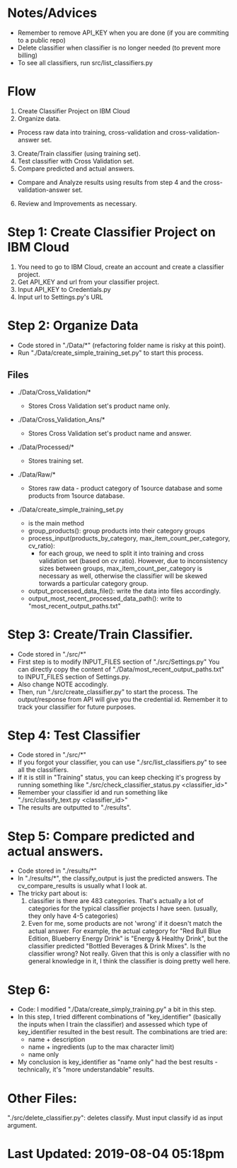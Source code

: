 # Notes/Advices
 - Remember to remove API_KEY when you are done (if you are commiting to a public repo)
 - Delete classifier when classifier is no longer needed (to prevent more billing)
 - To see all classifiers, run src/list_classifiers.py

# Flow
1. Create Classifier Project on IBM Cloud
2. Organize data. 
 - Process raw data into training, cross-validation and cross-validation-answer set.
3. Create/Train classifier (using training set).
4. Test classifier with Cross Validation set.
5. Compare predicted and actual answers.
 - Compare and Analyze results using results from step 4 and the cross-validation-answer set.
6. Review and Improvements as necessary.

# Step 1: Create Classifier Project on IBM Cloud
1. You need to go to IBM Cloud, create an account and create a classifier project.
2. Get API_KEY and url from your classifier project. 
3. Input API_KEY to Credentials.py
4. Input url to Settings.py's URL

# Step 2: Organize Data
 - Code stored in "./Data/*" (refactoring folder name is risky at this point).
 - Run "./Data/create_simple_training_set.py" to start this process.

## Files
 - ./Data/Cross_Validation/*
   - Stores Cross Validation set's product name only.

 - ./Data/Cross_Validation_Ans/*
   - Stores Cross Validation set's product name and answer.

 - ./Data/Processed/*
    - Stores training set.

 - ./Data/Raw/*
    - Stores raw data - product category of 1source database and some products from 1source database.

 - ./Data/create_simple_training_set.py
   - is the main method
   - group_products(): group products into their category groups
   - process_input(products_by_category, max_item_count_per_category, cv_ratio): 
      - for each group, we need to split it into training and cross validation set (based on cv ratio). However, due to inconsistency sizes between groups, max_item_count_per_category is necessary as well, otherwise the classifier will be skewed torwards a particular category group.
   - output_processed_data_file(): write the data into files accordingly.
   - output_most_recent_processed_data_path(): write to "most_recent_output_paths.txt"

# Step 3: Create/Train Classifier.
 - Code stored in "./src/*"
 - First step is to modify INPUT_FILES section of "./src/Settings.py" You can directly copy the content of "./Data/most_recent_output_paths.txt" to INPUT_FILES section of Settings.py.
 - Also change NOTE accodingly.
 - Then, run "./src/create_classifier.py" to start the process. The output/response from API will give you the credential id. Remember it to track your classifier for future purposes.

# Step 4: Test Classifier
 - Code stored in "./src/*"
 - If you forgot your classifier, you can use "./src/list_classifiers.py" to see all the classifiers.
 - If it is still in "Training" status, you can keep checking it's progress by running something like "./src/check_classifier_status.py <classifier_id>"
 - Remember your classifier id and run something like "./src/classify_text.py <classifier_id>"
 - The results are outputted to "./results". 

# Step 5: Compare predicted and actual answers.
  - Code stored in "./results/*"
  - In "./results/*", the classify_output is just the predicted answers. The cv_compare_results is usually what I look at.
  - The tricky part about is:
	  1. classifier is there are 483 categories. That's actually a lot of categories for the typical classifier projects I have seen. (usually, they only have 4-5 categories)
	  2. Even for me, some products are not 'wrong' if it doesn't match the actual answer. For example, the actual category for "Red Bull Blue Edition, Blueberry Energy Drink" is "Energy & Healthy Drink", but the classifier predicted "Bottled Beverages & Drink Mixes". Is the classifier wrong? Not really. Given that this is only a classifier with no general knowledge in it, I think the classifier is doing pretty well here.

# Step 6: 
  - Code: I modified "./Data/create_simply_training.py" a bit in this step.
  - In this step, I tried different combinations of "key_identifier" (basically the inputs when I train the classifier) and assessed which type of key_identifier resulted in the best result. The combinations are tried are:
  	 - name + description
  	 - name + ingredients (up to the max character limit)
  	 - name only
   - My conclusion is key_identifier as "name only" had the best results - technically, it's "more understandable" results.

# Other Files:
"./src/delete_classifier.py": deletes classify. Must input classify id as input argument.

# Last Updated: 2019-08-04 05:18pm
